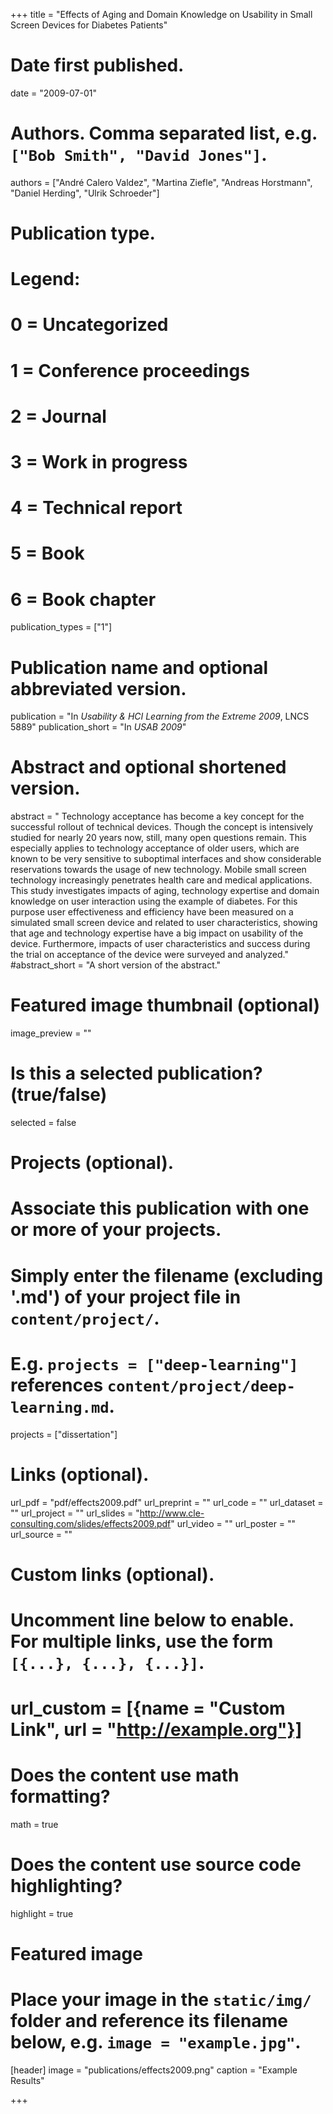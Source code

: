+++
title = "Effects of Aging and Domain Knowledge on Usability in Small Screen Devices for Diabetes Patients"

# Date first published.
date = "2009-07-01"

# Authors. Comma separated list, e.g. `["Bob Smith", "David Jones"]`.
authors = ["André Calero Valdez", "Martina Ziefle", "Andreas Horstmann", "Daniel Herding", "Ulrik Schroeder"]

# Publication type.
# Legend:
# 0 = Uncategorized
# 1 = Conference proceedings
# 2 = Journal
# 3 = Work in progress
# 4 = Technical report
# 5 = Book
# 6 = Book chapter
publication_types = ["1"]

# Publication name and optional abbreviated version.
publication = "In *Usability & HCI Learning from the Extreme 2009*, LNCS 5889"
publication_short = "In *USAB 2009*"

# Abstract and optional shortened version.
abstract = " Technology acceptance has become a key concept for the successful rollout of technical devices. Though the concept is intensively studied for nearly 20 years now, still, many open questions remain. This especially applies to technology acceptance of older users, which are known to be very sensitive to suboptimal interfaces and show considerable reservations towards the usage of new technology. Mobile small screen technology increasingly penetrates health care and medical applications. This study investigates impacts of aging, technology expertise and domain knowledge on user interaction using the example of diabetes. For this purpose user effectiveness and efficiency have been measured on a simulated small screen device and related to user characteristics, showing that age and technology expertise have a big impact on usability of the device. Furthermore, impacts of user characteristics and success during the trial on acceptance of the device were surveyed and analyzed."
#abstract_short = "A short version of the abstract."

# Featured image thumbnail (optional)
image_preview = ""

# Is this a selected publication? (true/false)
selected = false

# Projects (optional).
#   Associate this publication with one or more of your projects.
#   Simply enter the filename (excluding '.md') of your project file in `content/project/`.
#   E.g. `projects = ["deep-learning"]` references `content/project/deep-learning.md`.
projects = ["dissertation"]

# Links (optional).
url_pdf = "pdf/effects2009.pdf"
url_preprint = ""
url_code = ""
url_dataset = ""
url_project = ""
url_slides = "http://www.cle-consulting.com/slides/effects2009.pdf"
url_video = ""
url_poster = ""
url_source = ""

# Custom links (optional).
#   Uncomment line below to enable. For multiple links, use the form `[{...}, {...}, {...}]`.
# url_custom = [{name = "Custom Link", url = "http://example.org"}]

# Does the content use math formatting?
math = true

# Does the content use source code highlighting?
highlight = true

# Featured image
# Place your image in the `static/img/` folder and reference its filename below, e.g. `image = "example.jpg"`.
[header]
image = "publications/effects2009.png"
caption = "Example Results"

+++
